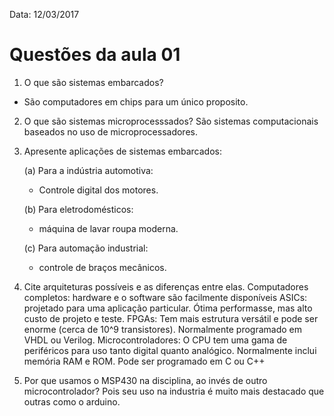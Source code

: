 
Data: 12/03/2017
# Questões da aula 01
 1. O que são sistemas embarcados?
 - São computadores em chips para um único proposito.

 2. O que são sistemas microprocesssados?
 São sistemas computacionais baseados no uso de microprocessadores.

 3. Apresente aplicações de sistemas embarcados:
 	
	(a) Para a indústria automotiva:
	- Controle digital dos motores.
	
	(b) Para eletrodomésticos: 
	- máquina de lavar roupa moderna.
	
	(c) Para automação industrial:
	- controle de braços mecânicos.

 4. Cite arquiteturas possíveis e as diferenças entre elas.
 Computadores completos: hardware e o software são facilmente disponíveis
 ASICs: projetado para uma aplicação particular. Ótima performasse, mas alto custo de projeto e teste.
 FPGAs: Tem mais estrutura versátil e pode ser enorme (cerca de 10^9 transistores). Normalmente programado em VHDL ou Verilog.
 Microcontroladores: O CPU tem uma gama de periféricos para uso tanto digital quanto analógico. Normalmente inclui memória RAM e ROM. Pode ser programado em C ou C++

 5. Por que usamos o MSP430 na disciplina, ao invés de outro microcontrolador?
 Pois seu uso na industria é muito mais destacado que outras como o arduino.
